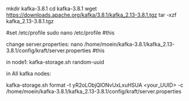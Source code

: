 

 mkdir kafka-3.8.1
 cd kafka-3.8.1
 wget  https://downloads.apache.org/kafka/3.8.1/kafka_2.13-3.8.1.tgz
 tar -xzf kafka_2.13-3.8.1.tgz
 
 #set /etc/profile
 sudo nano /etc/profile #this
 
 change server.properties:
 nano /home/moein/kafka-3.8.1/kafka_2.13-3.8.1/config/kraft/server.properties
 #this
 
 

 
 
 in node1:
 kafka-storage.sh random-uuid
 
 in All kafka nodes:
 

 kafka-storage.sh format -t yR2oLObjQlONvUxLxuHSUA <your_UUID> -c  /home/moein/kafka-3.8.1/kafka_2.13-3.8.1/config/kraft/server.properties